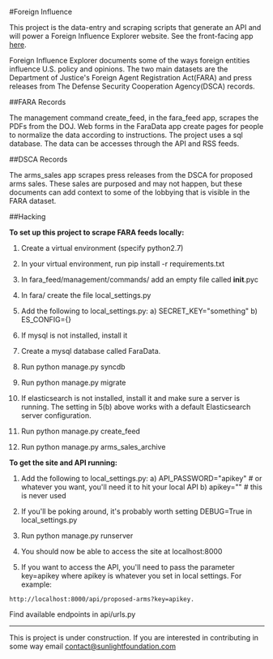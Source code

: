 #Foreign Influence

This project is the data-entry and scraping scripts that generate an API and will power a Foreign Influence Explorer website. See the front-facing app [here](https://github.com/sunlightlabs/bulgogi).

Foreign Influence Explorer documents some of the ways foreign entities influence U.S. policy and opinions. The two main datasets are the Department of Justice's Foreign Agent Registration Act(FARA) and press releases from The Defense Security Cooperation Agency(DSCA) records. 

##FARA Records

The management command create_feed, in the fara_feed app, scrapes the PDFs from the DOJ. Web forms in the FaraData app create pages for people to normalize the data according to instructions. The project uses a sql database. The data can be accesses through the API and RSS feeds. 

##DSCA Records

The arms_sales app scrapes press releases from the DSCA for proposed arms sales. These sales are purposed and may not happen, but these documents can add context to some of the lobbying that is visible in the FARA dataset. 


##Hacking

**To set up this project to scrape FARA feeds locally:**

1. Create a virtual environment (specify python2.7)

2. In your virtual environment, run pip install -r requirements.txt

3. In fara_feed/management/commands/ add an empty file called __init__.pyc

4. In fara/ create the file local_settings.py

5. Add the following to local_settings.py:
    a) SECRET_KEY="something"
    b) ES_CONFIG={}

6. If mysql is not installed, install it

7. Create a mysql database called FaraData.

8. Run python manage.py syncdb

9. Run python manage.py migrate

10. If elasticsearch is not installed, install it and make sure a server is running. The setting in 5(b) above works with a default Elasticsearch server configuration.

11. Run python manage.py create_feed

12. Run python manage.py arms_sales_archive



**To get the site and API running:**

1. Add the following to local_settings.py:
    a) API_PASSWORD="apikey" # or whatever you want, you'll need it to hit your local API
    b) apikey="" # this is never used

2. If you'll be poking around, it's probably worth setting DEBUG=True in local_settings.py

3. Run python manage.py runserver

4. You should now be able to access the site at localhost:8000

5. If you want to access the API, you'll need to pass the parameter key=apikey where apikey is whatever you set in local settings. For example:

```
http://localhost:8000/api/proposed-arms?key=apikey.
```

Find available endpoints in api/urls.py

---

This is project is under construction. If you are interested in contributing in some way email contact@sunlightfoundation.com